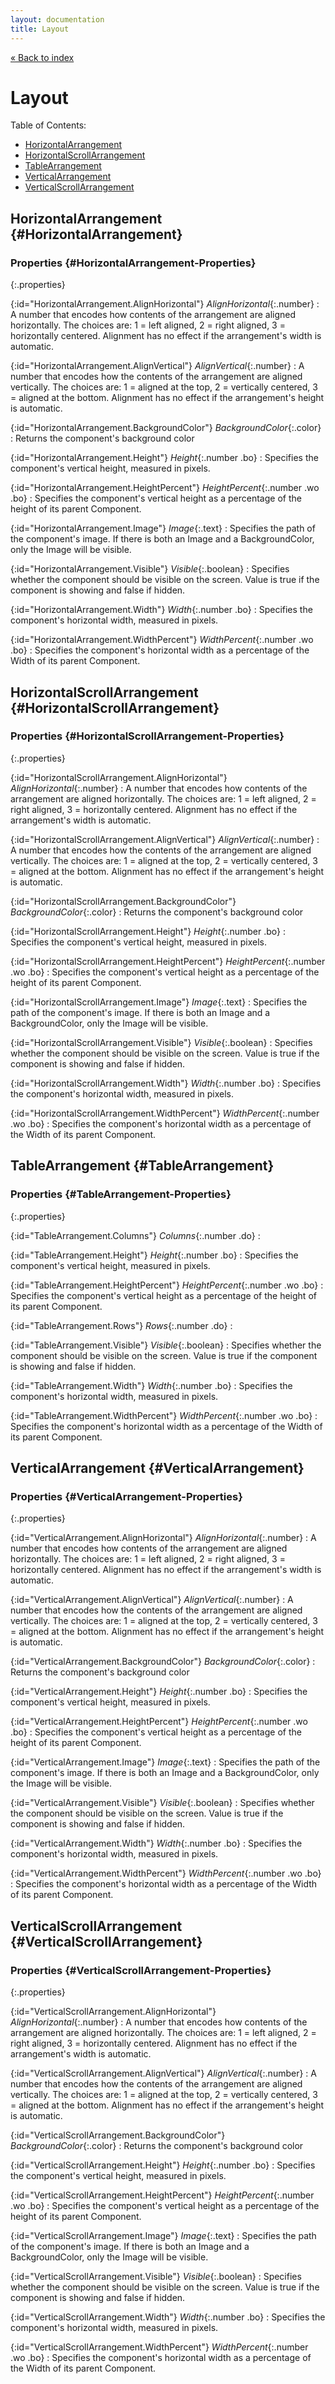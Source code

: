 ```yaml
---
layout: documentation
title: Layout
---
```


[&laquo; Back to index](index.html)
# Layout

Table of Contents:

* [HorizontalArrangement](#HorizontalArrangement)
* [HorizontalScrollArrangement](#HorizontalScrollArrangement)
* [TableArrangement](#TableArrangement)
* [VerticalArrangement](#VerticalArrangement)
* [VerticalScrollArrangement](#VerticalScrollArrangement)

## HorizontalArrangement  {#HorizontalArrangement}

### Properties  {#HorizontalArrangement-Properties}

{:.properties}

{:id="HorizontalArrangement.AlignHorizontal"} *AlignHorizontal*{:.number}
: A number that encodes how contents of the arrangement are aligned  horizontally. The choices are: 1 = left aligned, 2 = right aligned,  3 = horizontally centered.  Alignment has no effect if the arrangement's width is automatic.

{:id="HorizontalArrangement.AlignVertical"} *AlignVertical*{:.number}
: A number that encodes how the contents of the arrangement are aligned  vertically. The choices are: 1 = aligned at the top, 2 = vertically centered, 3 = aligned at the bottom.  Alignment has no effect if the arrangement's height is automatic.

{:id="HorizontalArrangement.BackgroundColor"} *BackgroundColor*{:.color}
: Returns the component's background color

{:id="HorizontalArrangement.Height"} *Height*{:.number .bo}
: Specifies the component's vertical height, measured in pixels.

{:id="HorizontalArrangement.HeightPercent"} *HeightPercent*{:.number .wo .bo}
: Specifies the component's vertical height as a percentage of the height of its parent Component.

{:id="HorizontalArrangement.Image"} *Image*{:.text}
: Specifies the path of the component's image.  If there is both an Image and a BackgroundColor, only the Image will be visible.

{:id="HorizontalArrangement.Visible"} *Visible*{:.boolean}
: Specifies whether the component should be visible on the screen. Value is true if the component is showing and false if hidden.

{:id="HorizontalArrangement.Width"} *Width*{:.number .bo}
: Specifies the component's horizontal width, measured in pixels.

{:id="HorizontalArrangement.WidthPercent"} *WidthPercent*{:.number .wo .bo}
: Specifies the component's horizontal width as a percentage of the Width of its parent Component.

## HorizontalScrollArrangement  {#HorizontalScrollArrangement}

### Properties  {#HorizontalScrollArrangement-Properties}

{:.properties}

{:id="HorizontalScrollArrangement.AlignHorizontal"} *AlignHorizontal*{:.number}
: A number that encodes how contents of the arrangement are aligned  horizontally. The choices are: 1 = left aligned, 2 = right aligned,  3 = horizontally centered.  Alignment has no effect if the arrangement's width is automatic.

{:id="HorizontalScrollArrangement.AlignVertical"} *AlignVertical*{:.number}
: A number that encodes how the contents of the arrangement are aligned  vertically. The choices are: 1 = aligned at the top, 2 = vertically centered, 3 = aligned at the bottom.  Alignment has no effect if the arrangement's height is automatic.

{:id="HorizontalScrollArrangement.BackgroundColor"} *BackgroundColor*{:.color}
: Returns the component's background color

{:id="HorizontalScrollArrangement.Height"} *Height*{:.number .bo}
: Specifies the component's vertical height, measured in pixels.

{:id="HorizontalScrollArrangement.HeightPercent"} *HeightPercent*{:.number .wo .bo}
: Specifies the component's vertical height as a percentage of the height of its parent Component.

{:id="HorizontalScrollArrangement.Image"} *Image*{:.text}
: Specifies the path of the component's image.  If there is both an Image and a BackgroundColor, only the Image will be visible.

{:id="HorizontalScrollArrangement.Visible"} *Visible*{:.boolean}
: Specifies whether the component should be visible on the screen. Value is true if the component is showing and false if hidden.

{:id="HorizontalScrollArrangement.Width"} *Width*{:.number .bo}
: Specifies the component's horizontal width, measured in pixels.

{:id="HorizontalScrollArrangement.WidthPercent"} *WidthPercent*{:.number .wo .bo}
: Specifies the component's horizontal width as a percentage of the Width of its parent Component.

## TableArrangement  {#TableArrangement}

### Properties  {#TableArrangement-Properties}

{:.properties}

{:id="TableArrangement.Columns"} *Columns*{:.number .do}
: 

{:id="TableArrangement.Height"} *Height*{:.number .bo}
: Specifies the component's vertical height, measured in pixels.

{:id="TableArrangement.HeightPercent"} *HeightPercent*{:.number .wo .bo}
: Specifies the component's vertical height as a percentage of the height of its parent Component.

{:id="TableArrangement.Rows"} *Rows*{:.number .do}
: 

{:id="TableArrangement.Visible"} *Visible*{:.boolean}
: Specifies whether the component should be visible on the screen. Value is true if the component is showing and false if hidden.

{:id="TableArrangement.Width"} *Width*{:.number .bo}
: Specifies the component's horizontal width, measured in pixels.

{:id="TableArrangement.WidthPercent"} *WidthPercent*{:.number .wo .bo}
: Specifies the component's horizontal width as a percentage of the Width of its parent Component.

## VerticalArrangement  {#VerticalArrangement}

### Properties  {#VerticalArrangement-Properties}

{:.properties}

{:id="VerticalArrangement.AlignHorizontal"} *AlignHorizontal*{:.number}
: A number that encodes how contents of the arrangement are aligned  horizontally. The choices are: 1 = left aligned, 2 = right aligned,  3 = horizontally centered.  Alignment has no effect if the arrangement's width is automatic.

{:id="VerticalArrangement.AlignVertical"} *AlignVertical*{:.number}
: A number that encodes how the contents of the arrangement are aligned  vertically. The choices are: 1 = aligned at the top, 2 = vertically centered, 3 = aligned at the bottom.  Alignment has no effect if the arrangement's height is automatic.

{:id="VerticalArrangement.BackgroundColor"} *BackgroundColor*{:.color}
: Returns the component's background color

{:id="VerticalArrangement.Height"} *Height*{:.number .bo}
: Specifies the component's vertical height, measured in pixels.

{:id="VerticalArrangement.HeightPercent"} *HeightPercent*{:.number .wo .bo}
: Specifies the component's vertical height as a percentage of the height of its parent Component.

{:id="VerticalArrangement.Image"} *Image*{:.text}
: Specifies the path of the component's image.  If there is both an Image and a BackgroundColor, only the Image will be visible.

{:id="VerticalArrangement.Visible"} *Visible*{:.boolean}
: Specifies whether the component should be visible on the screen. Value is true if the component is showing and false if hidden.

{:id="VerticalArrangement.Width"} *Width*{:.number .bo}
: Specifies the component's horizontal width, measured in pixels.

{:id="VerticalArrangement.WidthPercent"} *WidthPercent*{:.number .wo .bo}
: Specifies the component's horizontal width as a percentage of the Width of its parent Component.

## VerticalScrollArrangement  {#VerticalScrollArrangement}

### Properties  {#VerticalScrollArrangement-Properties}

{:.properties}

{:id="VerticalScrollArrangement.AlignHorizontal"} *AlignHorizontal*{:.number}
: A number that encodes how contents of the arrangement are aligned  horizontally. The choices are: 1 = left aligned, 2 = right aligned,  3 = horizontally centered.  Alignment has no effect if the arrangement's width is automatic.

{:id="VerticalScrollArrangement.AlignVertical"} *AlignVertical*{:.number}
: A number that encodes how the contents of the arrangement are aligned  vertically. The choices are: 1 = aligned at the top, 2 = vertically centered, 3 = aligned at the bottom.  Alignment has no effect if the arrangement's height is automatic.

{:id="VerticalScrollArrangement.BackgroundColor"} *BackgroundColor*{:.color}
: Returns the component's background color

{:id="VerticalScrollArrangement.Height"} *Height*{:.number .bo}
: Specifies the component's vertical height, measured in pixels.

{:id="VerticalScrollArrangement.HeightPercent"} *HeightPercent*{:.number .wo .bo}
: Specifies the component's vertical height as a percentage of the height of its parent Component.

{:id="VerticalScrollArrangement.Image"} *Image*{:.text}
: Specifies the path of the component's image.  If there is both an Image and a BackgroundColor, only the Image will be visible.

{:id="VerticalScrollArrangement.Visible"} *Visible*{:.boolean}
: Specifies whether the component should be visible on the screen. Value is true if the component is showing and false if hidden.

{:id="VerticalScrollArrangement.Width"} *Width*{:.number .bo}
: Specifies the component's horizontal width, measured in pixels.

{:id="VerticalScrollArrangement.WidthPercent"} *WidthPercent*{:.number .wo .bo}
: Specifies the component's horizontal width as a percentage of the Width of its parent Component.